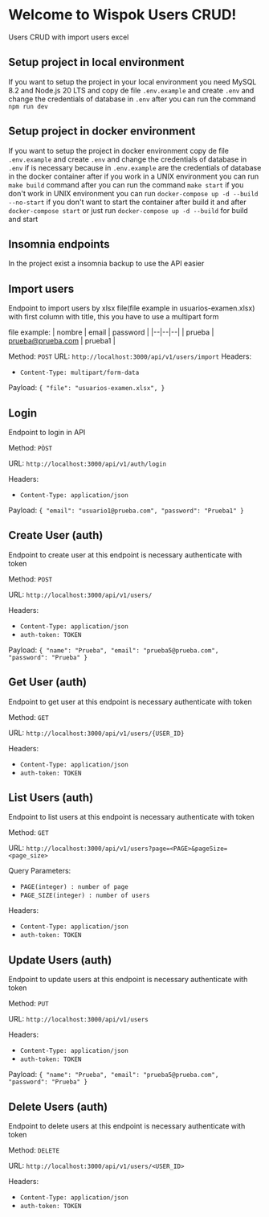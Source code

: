 # Welcome to Wispok Users CRUD!

Users CRUD with import users excel

## Setup project in local environment
If you want to setup the project in your local environment you need MySQL 8.2 and Node.js 20 LTS and copy de file `.env.example` and create `.env` and change the credentials of database in `.env` after you can run the command `npm run dev`

## Setup project in docker environment
If you want to setup the project in docker environment copy de file `.env.example` and create `.env` and change the credentials of database in `.env` if is necessary because in `.env.example` are the credentials of database in the docker container after if you work in a UNIX environment you can run `make build` command after you can run the command `make start` if you don't work in UNIX environment you can run `docker-compose up -d --build --no-start` if you don't want to start the container after build it and after `docker-compose start` or just run `docker-compose up -d --build` for build and start

## Insomnia endpoints
In the project exist a insomnia backup to use the API easier

## Import users
Endpoint to import users by xlsx file(file example in usuarios-examen.xlsx) with first column with title, this you have to use a multipart form

file example:
| nombre | email | password |
|--|--|--|
| prueba | prueba@prueba.com | prueba1 |

Method: `POST`
URL: `http://localhost:3000/api/v1/users/import`
Headers: 

 - `Content-Type: multipart/form-data`

Payload: `{
	"file": "usuarios-examen.xlsx",
}`

## Login
Endpoint to login in API

Method: `PÒST`

URL: `http://localhost:3000/api/v1/auth/login`

Headers: 

 - `Content-Type: application/json`

Payload: `{
	"email": "usuario1@prueba.com",
	"password": "Prueba1"
}`

## Create User (auth)
Endpoint to create user at this endpoint is necessary authenticate with token

Method: `POST`

URL: `http://localhost:3000/api/v1/users/`

Headers: 

 - `Content-Type: application/json`
 - `auth-token: TOKEN`

Payload: `{
	"name": "Prueba",
	"email": "prueba5@prueba.com",
	"password": "Prueba"
}`

## Get User (auth)
Endpoint to get user at this endpoint is necessary authenticate with token

Method: `GET`

URL: `http://localhost:3000/api/v1/users/{USER_ID}`

Headers: 

 - `Content-Type: application/json`
 - `auth-token: TOKEN`
 
## List Users (auth)
Endpoint to list users at this endpoint is necessary authenticate with token

Method: `GET`

URL: `http://localhost:3000/api/v1/users?page=<PAGE>&pageSize=<page_size>`

Query Parameters:

 - `PAGE(integer) : number of page`
 - `PAGE_SIZE(integer) : number of users`

Headers: 

 - `Content-Type: application/json`
 - `auth-token: TOKEN`

## Update Users (auth)
Endpoint to update users at this endpoint is necessary authenticate with token

Method: `PUT`

URL: `http://localhost:3000/api/v1/users`

Headers: 

 - `Content-Type: application/json`
 - `auth-token: TOKEN`

Payload: `{
	"name": "Prueba",
	"email": "prueba5@prueba.com",
	"password": "Prueba"
}`

## Delete Users (auth)
Endpoint to delete users at this endpoint is necessary authenticate with token

Method: `DELETE`

URL: `http://localhost:3000/api/v1/users/<USER_ID>`

Headers: 

 - `Content-Type: application/json`
 - `auth-token: TOKEN`
